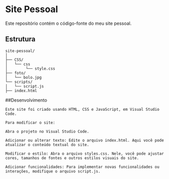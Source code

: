 # Site Pessoal

Este repositório contém o código-fonte do meu site pessoal.

## Estrutura

```plaintext
site-pessoal/
│
├── CSS/
│   └── css
│        └── style.css
├── foto/
│   └── bolo.jpg
└── scripts/
│   └── script.js
├── index.html
```

##Desenvolvimento
```
Este site foi criado usando HTML, CSS e JavaScript, em Visual Studio Code.

Para modificar o site:

Abra o projeto no Visual Studio Code.

Adicionar ou alterar texto: Edite o arquivo index.html. Aqui você pode atualizar o conteúdo textual do site.

Modificar o estilo: Abra o arquivo styles.css. Nele, você pode ajustar cores, tamanhos de fontes e outros estilos visuais do site.

Adicionar funcionalidades: Para implementar novas funcionalidades ou interações, modifique o arquivo script.js.
```
